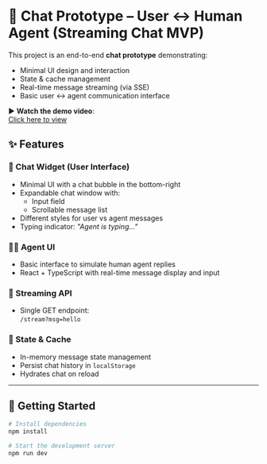 # 💬 Chat Prototype – User ↔ Human Agent (Streaming Chat MVP)

This project is an end-to-end **chat prototype** demonstrating:

- Minimal UI design and interaction
- State & cache management
- Real-time message streaming (via SSE)
- Basic user ↔ agent communication interface


▶️ **Watch the demo video**:  
[Click here to view](https://crewaretechnologies157-my.sharepoint.com/:v:/g/personal/shashikant_yadav_creware_asia/ESjO69EMYoBGlc19oGiBa18BNdLjEuQXpzDc1kfTgnLrYA?e=eM4t9V&nav=eyJyZWZlcnJhbEluZm8iOnsicmVmZXJyYWxBcHAiOiJTdHJlYW1XZWJBcHAiLCJyZWZlcnJhbFZpZXciOiJTaGFyZURpYWxvZy1MaW5rIiwicmVmZXJyYWxBcHBQbGF0Zm9ybSI6IldlYiIsInJlZmVycmFsTW9kZSI6InZpZXcifX0%3D)

## ✨ Features

### 🧩 Chat Widget (User Interface)
- Minimal UI with a chat bubble in the bottom-right
- Expandable chat window with:
  - Input field
  - Scrollable message list
- Different styles for user vs agent messages
- Typing indicator: _"Agent is typing..."_

### 👨‍💼 Agent UI
- Basic interface to simulate human agent replies
- React + TypeScript with real-time message display and input

### 🔄 Streaming API
- Single GET endpoint:  
  `/stream?msg=hello`

### 🧠 State & Cache
- In-memory message state management
- Persist chat history in `localStorage`
- Hydrates chat on reload




---

## 🚀 Getting Started

```bash
# Install dependencies
npm install

# Start the development server
npm run dev
